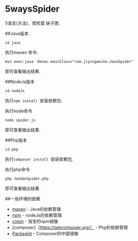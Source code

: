 # 5waysSpider
5语言(方法)，爬煎蛋 妹子图.

##Java版本

```cd java ```

执行maven 命令:

```mvn exec:java -Dexec.mainClass="com.jiyingweike.JavaSpider" ```

即可查看输出结果.

##NodeJs版本

```cd nodeJs ```

执行```npm install ```安装依赖包.

执行node命令

```node spider.js ```

即可查看输出结果.

##Php版本

```cd php ```

执行```composer install ```安装依赖包.

执行php命令

```php JandanSpider.php```

即可查看输出结果.


##一些环境的依赖

- [maven](https://maven.apache.org/) - Java的依赖管理.
- [npm](https://www.npmjs.com/) - nodeJs的依赖管理.
- [cnpm](http://npm.taobao.org/) - 淘宝的npm镜像
- [composer]（https://getcomposer.org/） - Php的依赖管理
- [Packagist](http://pkg.phpcomposer.com/) - Composer的中国镜像
